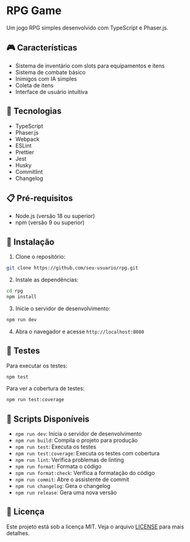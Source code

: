 # RPG Game

Um jogo RPG simples desenvolvido com TypeScript e Phaser.js.

## 🎮 Características

- Sistema de inventário com slots para equipamentos e itens
- Sistema de combate básico
- Inimigos com IA simples
- Coleta de itens
- Interface de usuário intuitiva

## 🚀 Tecnologias

- TypeScript
- Phaser.js
- Webpack
- ESLint
- Prettier
- Jest
- Husky
- Commitlint
- Changelog

## 📋 Pré-requisitos

- Node.js (versão 18 ou superior)
- npm (versão 9 ou superior)

## 🔧 Instalação

1. Clone o repositório:
```bash
git clone https://github.com/seu-usuario/rpg.git
```

2. Instale as dependências:
```bash
cd rpg
npm install
```

3. Inicie o servidor de desenvolvimento:
```bash
npm run dev
```

4. Abra o navegador e acesse `http://localhost:8080`

## 🧪 Testes

Para executar os testes:

```bash
npm test
```

Para ver a cobertura de testes:

```bash
npm run test:coverage
```

## 📝 Scripts Disponíveis

- `npm run dev`: Inicia o servidor de desenvolvimento
- `npm run build`: Compila o projeto para produção
- `npm run test`: Executa os testes
- `npm run test:coverage`: Executa os testes com cobertura
- `npm run lint`: Verifica problemas de linting
- `npm run format`: Formata o código
- `npm run format:check`: Verifica a formatação do código
- `npm run commit`: Abre o assistente de commit
- `npm run changelog`: Gera o changelog
- `npm run release`: Gera uma nova versão

## 📄 Licença

Este projeto está sob a licença MIT. Veja o arquivo [LICENSE](LICENSE) para mais detalhes.
